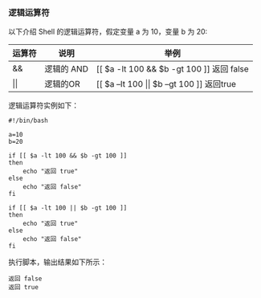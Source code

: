 ### 逻辑运算符

以下介绍 Shell 的逻辑运算符，假定变量 a 为 10，变量 b 为 20:

|运算符|说明|举例|
|---|--|--|
|&&|逻辑的 AND|\[[ \$a -lt 100 && $b -gt 100 ]] 返回 false|
|\|\||逻辑的OR|\[\[ $a –lt 100 \|\| $b –gt 100 \]\] 返回true|

逻辑运算符实例如下：
```shell
#!/bin/bash

a=10
b=20

if [[ $a -lt 100 && $b -gt 100 ]]
then
    echo "返回 true"
else
    echo "返回 false"
fi

if [[ $a -lt 100 || $b -gt 100 ]]
then
    echo "返回 true"
else
    echo "返回 false"
fi
```

执行脚本，输出结果如下所示：
```
返回 false
返回 true
```

